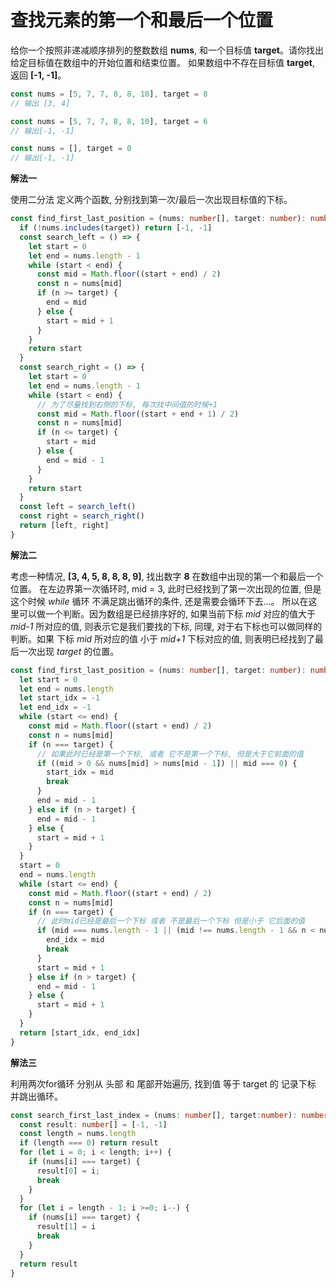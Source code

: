 # 查找元素的第一个和最后一个位置

  给你一个按照非递减顺序排列的整数数组 **nums**, 和一个目标值 **target**。请你找出给定目标值在数组中的开始位置和结束位置。
  如果数组中不存在目标值 **target**, 返回 **[-1, -1]**。

```ts
const nums = [5, 7, 7, 8, 8, 10], target = 8
// 输出 [3, 4]

const nums = [5, 7, 7, 8, 8, 10], target = 6
// 输出[-1, -1]

const nums = [], target = 0
// 输出[-1, -1]
```

**解法一**

  使用二分法 定义两个函数, 分别找到第一次/最后一次出现目标值的下标。

```ts
const find_first_last_position = (nums: number[], target: number): number[] => {
  if (!nums.includes(target)) return [-1, -1]
  const search_left = () => {
    let start = 0
    let end = nums.length - 1
    while (start < end) {
      const mid = Math.floor((start + end) / 2)
      const n = nums[mid]
      if (n >= target) {
        end = mid
      } else {
        start = mid + 1
      }
    }
    return start
  }
  const search_right = () => {
    let start = 0
    let end = nums.length - 1
    while (start < end) {
      // 为了尽量找到右侧的下标, 每次找中间值的时候+1
      const mid = Math.floor((start + end + 1) / 2)
      const n = nums[mid]
      if (n <= target) {
        start = mid
      } else {
        end = mid - 1
      }
    }
    return start
  }
  const left = search_left()
  const right = search_right()
  return [left, right]
}
```

**解法二**

  考虑一种情况, **[3, 4, 5, 8, 8, 8, 9]**, 找出数字 **8** 在数组中出现的第一个和最后一个位置。
  在左边界第一次循环时, mid = 3, 此时已经找到了第一次出现的位置, 但是这个时候 *while* 循环 不满足跳出循环的条件, 还是需要会循环下去...。 所以在这里可以做一个判断。因为数组是已经排序好的, 如果当前下标 *mid* 对应的值大于 *mid-1* 所对应的值, 则表示它是我们要找的下标, 同理, 对于右下标也可以做同样的判断。如果 下标 *mid* 所对应的值 小于 *mid+1* 下标对应的值, 则表明已经找到了最后一次出现 *target* 的位置。
  
```ts
const find_first_last_position = (nums: number[], target: number): number[] => {
  let start = 0
  let end = nums.length
  let start_idx = -1
  let end_idx = -1
  while (start <= end) {
    const mid = Math.floor((start + end) / 2)
    const n = nums[mid]
    if (n === target) {
      // 如果此时已经是第一个下标, 或者 它不是第一个下标, 但是大于它前面的值
      if ((mid > 0 && nums[mid] > nums[mid - 1]) || mid === 0) {
        start_idx = mid
        break
      }
      end = mid - 1
    } else if (n > target) {
      end = mid - 1
    } else {
      start = mid + 1
    }
  }
  start = 0
  end = nums.length
  while (start <= end) {
    const mid = Math.floor((start + end) / 2)
    const n = nums[mid]
    if (n === target) {
      // 此时mid已经是最后一个下标 或者 不是最后一个下标 但是小于 它后面的值
      if (mid === nums.length - 1 || (mid !== nums.length - 1 && n < nums[mid + 1])) {
        end_idx = mid
        break
      }
      start = mid + 1
    } else if (n > target) {
      end = mid - 1
    } else {
      start = mid + 1
    }
  }
  return [start_idx, end_idx]
}
```

**解法三**

  利用两次for循环 分别从 头部 和 尾部开始遍历, 找到值 等于 target 的 记录下标 并跳出循环。

```ts
const search_first_last_index = (nums: number[], target:number): number[] => {
  const result: number[] = [-1, -1]
  const length = nums.length
  if (length === 0) return result
  for (let i = 0; i < length; i++) {
    if (nums[i] === target) {
      result[0] = i;
      break 
    }
  }
  for (let i = length - 1; i >=0; i--) {
    if (nums[i] === target) {
      result[1] = i
      break
    }
  }
  return result
}
```